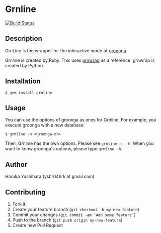 # Grnline

[![Build Status](https://travis-ci.org/yoshihara/grnline.png?branch=master)](https://travis-ci.org/yoshihara/grnline)

## Description

GrnLine is the wrapper for the interactive mode of [groonga](http://groonga.org/).

Grnline is created by Ruby.
This uses [grnwrap](https://github.com/michisu/grnwrap) as a
reference. grnwrap is created by Python.

## Installation

```
$ gem install grnline
```

## Usage

You can use the options of groonga as ones for Grnline. For example,
you execute groonga with a new database:

    $ grnline -n <groonga-db>

Then, Grnline has the own options. Please see ```grnline -- -h```.
When you want to know groonga's options, please type ```grnline -h```.

## Author

Haruka Yoshihara (yshr04hrk at gmail.com)

## Contributing

1. Fork it
2. Create your feature branch (`git checkout -b my-new-feature`)
3. Commit your changes (`git commit -am 'Add some feature'`)
4. Push to the branch (`git push origin my-new-feature`)
5. Create new Pull Request
